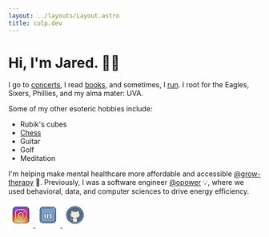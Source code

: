 ```yaml
---
layout: ../layouts/Layout.astro
title: culp.dev
---
```


# Hi, I'm Jared. 👋🏻

I go to [concerts](./concerts), I read [books](./books), and sometimes, I [run](https://www.strava.com/athletes/29877893).
I root for the Eagles, Sixers, Phillies, and my alma mater: UVA.


Some of my other esoteric hobbies include:
- Rubik's cubes
- [Chess](https://lichess.org/@/jaredculp)
- Guitar
- Golf
- Meditation


I'm helping make mental healthcare more affordable and accessible [@grow-therapy](https://growtherapy.com) 🌱.
Previously, I was a software engineer [@opower](./opower) 💡, where we used behavioral, data, and computer sciences to drive energy efficiency.

<a class="social" href="https://instagram.com/jaredculp">
    <svg xmlns="http://www.w3.org/2000/svg" x="0px" y="0px" width="50" height="50" viewBox="0 0 100 100">
    <path fill="#4e5fd8" d="M82,31v38c0,2.01-0.46,3.92-1.27,5.62c-1.12,2.33-2.92,4.29-5.15,5.58C73.65,81.35,71.4,82,69,82H31 c-1.47,0-2.89-0.25-4.21-0.7h-0.01c-2.43-0.83-4.52-2.35-6.05-4.34C19.02,74.76,18,72,18,69V31c0-0.59,0.04-1.17,0.12-1.74 c0.1-0.77,0.27-1.52,0.51-2.24C20.3,21.79,25.21,18,31,18h38c0.43,0,0.85,0.02,1.26,0.06h0.03c0.77,0.08,1.51,0.22,2.23,0.43 c4.7,1.32,8.33,5.21,9.24,10.07c0.09,0.45,0.15,0.91,0.19,1.38C81.99,30.29,82,30.64,82,31z"></path><path fill="#7550cc" d="M81.76,28.56c-0.91-4.86-4.54-8.75-9.24-10.07c-0.74-0.16-1.48-0.3-2.23-0.43h-0.03 c-0.13-0.023-0.262-0.038-0.391-0.06H46.1c-10.24,1.72-19.73,5.64-27.98,11.26C18.04,29.83,18,30.41,18,31v38 c0,3,1.02,5.76,2.73,7.96c1.53,1.99,3.62,3.51,6.05,4.34h0.01C28.11,81.75,29.53,82,31,82h38c2.4,0,4.65-0.65,6.58-1.8 c2.23-1.29,4.03-3.25,5.15-5.58C81.54,72.92,82,71.01,82,69V31c0-0.36-0.01-0.71-0.05-1.06C81.91,29.47,81.85,29.01,81.76,28.56z"></path><path fill="#9c32c8" d="M82,31v38c0,2.01-0.46,3.92-1.27,5.62c-1.12,2.33-2.92,4.29-5.15,5.58C73.65,81.35,71.4,82,69,82H31 c-1.47,0-2.89-0.25-4.21-0.7h-0.01c-2.43-0.83-4.52-2.35-6.05-4.34C19.02,74.76,18,72,18,69V38.03C28.95,29.25,42.86,24,58,24 c8.4,0,16.42,1.62,23.76,4.56c0.09,0.45,0.15,0.91,0.19,1.38C81.99,30.29,82,30.64,82,31z"></path><path fill="#d515a3" d="M82,36.29V69c0,2.01-0.46,3.92-1.27,5.62c-1.12,2.33-2.92,4.29-5.15,5.58C73.65,81.35,71.4,82,69,82 H31c-1.47,0-2.89-0.25-4.21-0.7h-0.01c-2.43-0.83-4.52-2.35-6.05-4.34C19.02,74.76,18,72,18,69V47.41C28.28,37.26,42.41,31,58,31 C66.57,31,74.71,32.89,82,36.29z"></path><path fill="#ec007a" d="M82,44.14V69c0,2.01-0.46,3.92-1.27,5.62c-1.12,2.33-2.92,4.29-5.15,5.58C73.65,81.35,71.4,82,69,82 H31c-1.47,0-2.89-0.25-4.21-0.7h-0.01c-2.43-0.83-4.52-2.35-6.05-4.34C19.02,74.76,18,72,18,69V58.01C27.12,45.86,41.64,38,58,38 C66.69,38,74.87,40.22,82,44.14z"></path><path fill="#ff492e" d="M82,66.07V69c0,3-1.02,5.76-2.73,7.96c-1.53,1.99-3.62,3.51-6.05,4.34h-0.01 C71.89,81.75,70.47,82,69,82H31c-2.4,0-4.65-0.65-6.58-1.8c-2.23-1.29-4.03-3.25-5.15-5.58C18.46,72.92,18,71.01,18,69V54.54 C25.38,48.57,34.77,45,45,45C60.74,45,74.5,53.45,82,66.07z"></path><path fill="#ff7a02" d="M79.27,76.96c-1.53,1.99-3.62,3.51-6.05,4.34h-0.01C71.89,81.75,70.47,82,69,82H31 c-2.4,0-4.65-0.65-6.58-1.8c-2.23-1.29-4.03-3.25-5.15-5.58C18.46,72.92,18,71.01,18,69v-4.81C24.6,56.72,34.25,52,45,52 C61.03,52,74.61,62.48,79.27,76.96z"></path><path fill="#ffa823" d="M73.21,81.3C71.89,81.75,70.47,82,69,82H31c-2.4,0-4.65-0.65-6.58-1.8 c-2.23-1.29-4.03-3.25-5.15-5.58C24.1,65.34,33.81,59,45,59C58.71,59,70.2,68.51,73.21,81.3z"></path><path fill="#ffca58" d="M66.17,82H31c-2.4,0-4.65-0.65-6.58-1.8C27.57,71.9,35.6,66,45,66C55.07,66,63.56,72.77,66.17,82z"></path><path fill="#ffdb73" d="M58.75,82h-27.5c2.32-5.3,7.6-9,13.75-9S56.43,76.7,58.75,82z"></path><path fill="#fff" d="M60,26.5H40c-7.444,0-13.5,6.056-13.5,13.5v20c0,7.444,6.056,13.5,13.5,13.5h20 c7.444,0,13.5-6.056,13.5-13.5V40C73.5,32.556,67.444,26.5,60,26.5z M69.5,60c0,5.238-4.262,9.5-9.5,9.5H40 c-5.238,0-9.5-4.262-9.5-9.5V40c0-5.238,4.262-9.5,9.5-9.5h20c5.238,0,9.5,4.262,9.5,9.5V60z M50,61.5 c-6.341,0-11.5-5.159-11.5-11.5S43.659,38.5,50,38.5S61.5,43.659,61.5,50S56.341,61.5,50,61.5z M50,42.5 c-4.136,0-7.5,3.365-7.5,7.5s3.364,7.5,7.5,7.5s7.5-3.365,7.5-7.5S54.136,42.5,50,42.5z M65.5,37.5c0,1.657-1.343,3-3,3 s-3-1.343-3-3s1.343-3,3-3S65.5,35.843,65.5,37.5z"></path><path fill="#1f212b" d="M60,74H40c-7.72,0-14-6.28-14-14V40c0-7.72,6.28-14,14-14h20c7.72,0,14,6.28,14,14v20	C74,67.72,67.72,74,60,74z M40,27c-7.168,0-13,5.832-13,13v20c0,7.168,5.832,13,13,13h20c7.168,0,13-5.832,13-13V40	c0-7.168-5.832-13-13-13H40z M60,70H40c-5.514,0-10-4.486-10-10V40c0-5.514,4.486-10,10-10h20c5.514,0,10,4.486,10,10v20	C70,65.514,65.514,70,60,70z M40,31c-4.963,0-9,4.037-9,9v20c0,4.963,4.037,9,9,9h20c4.963,0,9-4.037,9-9V40c0-4.963-4.037-9-9-9H40	z M50,62c-6.617,0-12-5.383-12-12s5.383-12,12-12s12,5.383,12,12S56.617,62,50,62z M50,39c-6.065,0-11,4.935-11,11s4.935,11,11,11	s11-4.935,11-11S56.065,39,50,39z M50,58c-4.411,0-8-3.589-8-8s3.589-8,8-8s8,3.589,8,8S54.411,58,50,58z M50,43	c-3.859,0-7,3.141-7,7s3.141,7,7,7s7-3.141,7-7S53.859,43,50,43z M62.5,41c-1.93,0-3.5-1.57-3.5-3.5s1.57-3.5,3.5-3.5	s3.5,1.57,3.5,3.5S64.43,41,62.5,41z M62.5,35c-1.379,0-2.5,1.121-2.5,2.5s1.121,2.5,2.5,2.5s2.5-1.121,2.5-2.5S63.879,35,62.5,35z M69,83H31c-7.72,0-14-6.28-14-14V31c0-7.72,6.28-14,14-14h38c7.72,0,14,6.28,14,14v38C83,76.72,76.72,83,69,83z M31,19	c-6.617,0-12,5.383-12,12v38c0,6.617,5.383,12,12,12h38c6.617,0,12-5.383,12-12V31c0-6.617-5.383-12-12-12H31z"></path>
    </svg>
</a>

<a class="social" href="https://linkedin.com/in/jared-culp">
    <svg xmlns="http://www.w3.org/2000/svg" x="0px" y="0px" width="50" height="50" viewBox="0 0 100 100">
    <path fill="#78a1d1" d="M69.307,81.654h-39c-6.6,0-12-5.4-12-12v-39c0-6.6,5.4-12,12-12h39c6.6,0,12,5.4,12,12v39C81.307,76.254,75.907,81.654,69.307,81.654z"></path><path fill="#1f212b" d="M69.307,82.654h-39c-7.168,0-13-5.832-13-13v-39c0-7.168,5.832-13,13-13h39c7.168,0,13,5.832,13,13v39C82.307,76.822,76.476,82.654,69.307,82.654z M30.307,19.654c-6.065,0-11,4.935-11,11v39c0,6.065,4.935,11,11,11h39c6.065,0,11-4.935,11-11v-39c0-6.065-4.935-11-11-11H30.307z"></path><path fill="#78a1d1" d="M76.807,48.154v18.663c0,5.685-4.652,10.337-10.337,10.337H33.144c-5.685,0-10.337-4.652-10.337-10.337V33.491c0-5.685,4.652-10.337,10.337-10.337h33.663"></path><path fill="#1f212b" d="M66.47,77.654H33.144c-5.976,0-10.837-4.861-10.837-10.837V33.49c0-5.976,4.861-10.837,10.837-10.837h33.663c0.276,0,0.5,0.224,0.5,0.5s-0.224,0.5-0.5,0.5H33.144c-5.424,0-9.837,4.413-9.837,9.837v33.326c0,5.424,4.413,9.837,9.837,9.837H66.47c5.424,0,9.837-4.413,9.837-9.837V48.154c0-0.276,0.224-0.5,0.5-0.5s0.5,0.224,0.5,0.5v18.663C77.307,72.792,72.446,77.654,66.47,77.654z"></path><path fill="#1f212b" d="M76.807 46.654c-.276 0-.5-.224-.5-.5v-4c0-.276.224-.5.5-.5s.5.224.5.5v4C77.307 46.43 77.083 46.654 76.807 46.654zM76.807 40.654c-.276 0-.5-.224-.5-.5v-2c0-.276.224-.5.5-.5s.5.224.5.5v2C77.307 40.43 77.083 40.654 76.807 40.654z"></path><path fill="#fdfcee" d="M64.807,53.974v10.179h-6l-0.083-10.092c0-2.556-1.163-4.372-3.456-4.372c-1.751,0-2.788,1.172-3.248,2.309c-0.165,0.404-0.213,0.973-0.213,1.542v10.613H45.73c0,0,0.082-17.219,0-19h6.077v2.933c-0.014,0.022-0.027,0.045-0.041,0.067h0.041v-0.067c0.845-1.41,2.387-3.053,5.752-3.053C61.727,45.026,64.807,47.624,64.807,53.974z M38.825,36.195c-1.877,0-3.101,1.287-3.101,2.979c0,1.654,1.188,2.979,3.03,2.979h0.036c1.913,0,3.101-1.325,3.101-2.979C41.849,37.483,40.696,36.195,38.825,36.195z M35.807,64.154h6v-19h-6V64.154z"></path><path fill="#1f212b" d="M64.807,64.654h-6c-0.274,0-0.498-0.221-0.5-0.496l-0.083-10.092c0-1.168-0.288-3.876-2.956-3.876c-1.784,0-2.541,1.396-2.784,1.997c-0.117,0.287-0.176,0.743-0.176,1.354v10.613c0,0.276-0.224,0.5-0.5,0.5H45.73c-0.133,0-0.261-0.053-0.354-0.147s-0.146-0.222-0.146-0.355c0.001-0.172,0.081-17.226,0-18.975c-0.006-0.136,0.043-0.27,0.138-0.368c0.095-0.099,0.225-0.155,0.362-0.155h6.077c0.276,0,0.5,0.224,0.5,0.5v1.43c1.288-1.381,3.071-2.038,5.271-2.05c2.188,0,3.968,0.668,5.288,1.986c1.62,1.617,2.441,4.125,2.441,7.456v10.179C65.307,64.43,65.083,64.654,64.807,64.654z M59.303,63.654h5.004v-9.679c0-3.055-0.723-5.325-2.148-6.748c-1.125-1.124-2.667-1.693-4.582-1.693c-0.006,0-0.011,0-0.017,0c-3.215,0-4.561,1.557-5.292,2.756c-0.075,0.199-0.253,0.364-0.461,0.364c-0.181,0-0.368-0.098-0.457-0.255c-0.077-0.137-0.1-0.3-0.043-0.441v-2.304h-5.064c0.053,3.027,0.001,15.303-0.011,18h5.075V53.54c0-0.753,0.082-1.319,0.25-1.731c0.663-1.64,2.051-2.62,3.71-2.62c2.44,0,3.956,1.867,3.956,4.873L59.303,63.654z M41.807,64.654h-6c-0.276,0-0.5-0.224-0.5-0.5v-19c0-0.276,0.224-0.5,0.5-0.5h6c0.276,0,0.5,0.224,0.5,0.5v19C42.307,64.43,42.083,64.654,41.807,64.654z M36.307,63.654h5v-18h-5V63.654z M38.789,42.654c-2.081,0-3.565-1.463-3.565-3.479s1.515-3.479,3.602-3.479c2.048,0,3.515,1.426,3.565,3.467C42.391,41.191,40.876,42.654,38.789,42.654z M38.825,36.695c-1.532,0-2.602,1.02-2.602,2.479c0,1.459,1.041,2.479,2.53,2.479c1.567,0,2.637-1.02,2.637-2.479C41.353,37.673,40.346,36.695,38.825,36.695z"></path>
    </svg>
</a>

<a class="social" href="https://github.com/jaredculp">
    <svg xmlns="http://www.w3.org/2000/svg" x="0px" y="0px" width="50" height="50" viewBox="0 0 100 100">
    <circle cx="50" cy="50" r="30" fill="#4e6e91"></circle><path fill="#6693c1" d="M50,83c-18.196,0-33-14.804-33-33s14.804-33,33-33s33,14.804,33,33S68.196,83,50,83z M50,22 c-15.439,0-28,12.561-28,28s12.561,28,28,28s28-12.561,28-28S65.439,22,50,22z"></path><path fill="#eeecd9" d="M69.457,49.039c0-3.321-1.305-6.334-3.419-8.573c0.396-2.203,0.351-5.301-0.538-7.966 c-4.475,0-8.114,3.447-8.702,4H43.994c-0.589-0.552-4.019-4-8.494-4c-0.8,2.401-1.087,5.233-0.846,7.295 c-2.518,2.286-4.108,5.575-4.108,9.245c0,6.908,5.599,12.459,12.507,12.459H45.5c-2.003,0.917-3.635,2.756-4,5 c-2,0-4.864-0.182-6.181-2.158c-2.46-3.69-3.59-3.69-4.819-3.69c-1.23,0-1.33,1.23-0.1,2.46s1.23,1.23,2.46,3.69 C33.872,68.828,36.5,70.5,41.5,70.5v6.6c0,0,6.346,1.4,8.5,1.4s8.5-1.4,8.5-1.4l0-9.445c0-2.718-1.681-5.092-4-6.155h2.449 C63.858,61.5,69.457,55.947,69.457,49.039z"></path><path fill="#1f212b" d="M50,85c-19.299,0-35-15.701-35-35s15.701-35,35-35s35,15.701,35,35S69.299,85,50,85z M50,17 c-18.196,0-33,14.804-33,33s14.804,33,33,33s33-14.804,33-33S68.196,17,50,17z"></path><path fill="#1f212b" d="M50,79c-15.99,0-29-13.009-29-29s13.01-29,29-29s29,13.009,29,29c0,2.925-0.435,5.812-1.291,8.582 c-0.082,0.263-0.364,0.411-0.625,0.33c-0.264-0.082-0.412-0.361-0.33-0.625C77.581,55.612,78,52.825,78,50 c0-15.439-12.561-28-28-28S22,34.561,22,50s12.561,28,28,28c5.856,0,11.464-1.788,16.217-5.171c0.225-0.16,0.536-0.107,0.697,0.117 c0.16,0.225,0.107,0.537-0.117,0.697C61.873,77.147,56.065,79,50,79z"></path><path fill="#1f212b" d="M68.631,72.068c-0.14,0-0.279-0.059-0.378-0.173c-0.181-0.209-0.158-0.525,0.051-0.706 c0.739-0.638,1.452-1.324,2.122-2.037c0.188-0.202,0.505-0.21,0.706-0.023c0.201,0.189,0.212,0.505,0.023,0.707 c-0.693,0.739-1.433,1.449-2.197,2.11C68.863,72.028,68.747,72.068,68.631,72.068z"></path><path fill="#1f212b" d="M72.494,68.002c-0.107,0-0.216-0.035-0.308-0.105c-0.218-0.17-0.257-0.484-0.087-0.702 c1.649-2.118,2.982-4.452,3.963-6.938c0.101-0.258,0.392-0.382,0.648-0.282c0.257,0.102,0.383,0.392,0.281,0.648 c-1.015,2.575-2.396,4.993-4.104,7.186C72.79,67.936,72.643,68.002,72.494,68.002z"></path><path fill="#1f212b" d="M58.5,77.6c-0.276,0-0.5-0.224-0.5-0.5v-9.445c0-2.431-1.456-4.668-3.708-5.701 c-0.214-0.098-0.331-0.332-0.28-0.561C54.062,61.164,54.265,61,54.5,61h2.449c6.621,0,12.008-5.366,12.008-11.961 c0-3.064-1.166-5.987-3.282-8.229c-0.109-0.115-0.157-0.275-0.129-0.432c0.333-1.854,0.39-4.725-0.409-7.37 c-3.682,0.162-6.795,2.725-7.987,3.848C57.057,36.943,56.925,37,56.798,37H43.993c-0.127,0-0.249-0.048-0.342-0.135l-0.092-0.087 c-3.078-2.927-5.829-3.686-7.697-3.77c-0.662,2.162-0.941,4.762-0.712,6.729c0.019,0.16-0.042,0.319-0.161,0.428 c-2.506,2.275-3.943,5.51-3.943,8.875C31.046,55.635,36.433,61,43.053,61H45.5c0.235,0,0.438,0.164,0.488,0.394 c0.051,0.229-0.066,0.463-0.28,0.561c-1.974,0.904-3.397,2.676-3.715,4.625C41.954,66.822,41.745,67,41.5,67 c-2.333,0-5.191-0.271-6.598-2.38c-2.311-3.467-3.28-3.467-4.403-3.467c-0.14,0-0.385,0.023-0.448,0.178 c-0.086,0.206,0.031,0.756,0.702,1.428c1.287,1.287,1.311,1.335,2.554,3.82C34.409,68.785,37.319,70,41.5,70 c0.276,0,0.5,0.224,0.5,0.5v6.6c0,0.276-0.224,0.5-0.5,0.5S41,77.376,41,77.1v-6.105c-5.797-0.131-7.866-2.525-8.588-3.969 c-1.194-2.387-1.194-2.387-2.366-3.56c-0.869-0.869-1.213-1.81-0.919-2.518c0.209-0.505,0.709-0.795,1.372-0.795 c1.588,0,2.81,0.272,5.235,3.912c1.069,1.604,3.359,1.9,5.356,1.932c0.362-1.545,1.309-2.965,2.63-3.997h-0.668 c-7.172,0-13.007-5.813-13.007-12.959c0-3.562,1.485-6.988,4.084-9.442c-0.209-2.203,0.128-4.956,0.896-7.257 C35.094,32.138,35.285,32,35.5,32c2.036,0,5.192,0.696,8.692,4h12.409c1.427-1.311,4.847-4,8.898-4 c0.215,0,0.406,0.138,0.475,0.342c0.935,2.802,0.928,5.901,0.598,7.965c2.185,2.404,3.385,5.495,3.385,8.732 C69.957,56.186,64.122,62,56.949,62h-0.693C57.963,63.368,59,65.442,59,67.655V77.1C59,77.376,58.776,77.6,58.5,77.6z"></path><path fill="#1f212b" d="M34.238,45.97c-0.063,0-0.127-0.012-0.188-0.037c-0.256-0.104-0.379-0.396-0.274-0.651 c0.476-1.167,1.167-2.226,2.057-3.148c0.192-0.198,0.509-0.204,0.707-0.013c0.199,0.192,0.205,0.508,0.014,0.707 c-0.802,0.831-1.425,1.783-1.852,2.831C34.622,45.853,34.436,45.97,34.238,45.97z"></path><path fill="#1f212b" d="M33.66,51.021c-0.241,0-0.454-0.176-0.493-0.422c-0.08-0.51-0.121-1.034-0.121-1.558 c0-0.533,0.042-1.067,0.124-1.59c0.044-0.273,0.305-0.459,0.572-0.416c0.272,0.043,0.459,0.299,0.416,0.572 c-0.074,0.471-0.112,0.953-0.112,1.434c0,0.472,0.037,0.943,0.109,1.402c0.043,0.273-0.144,0.529-0.416,0.572 C33.713,51.019,33.687,51.021,33.66,51.021z"></path><path fill="#1f212b" d="M41.457,58.914c-0.028,0-0.057-0.002-0.085-0.007c-3.442-0.585-6.372-2.975-7.646-6.238 c-0.101-0.257,0.026-0.547,0.284-0.647c0.256-0.101,0.547,0.027,0.647,0.284c1.146,2.938,3.783,5.089,6.882,5.615 c0.271,0.046,0.455,0.305,0.409,0.577C41.907,58.741,41.696,58.914,41.457,58.914z"></path>
    </svg>
</a>
